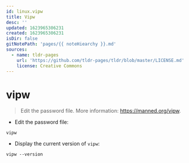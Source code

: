 ```yaml
---
id: linux.vipw
title: Vipw
desc: ''
updated: 1623965306231
created: 1623965306231
isDir: false
gitNotePath: 'pages/{{ noteHiearchy }}.md'
sources:
  - name: tldr-pages
    url: 'https://github.com/tldr-pages/tldr/blob/master/LICENSE.md'
    license: Creative Commons
---
```

# vipw

> Edit the password file.
> More information: <https://manned.org/vipw>.

- Edit the password file:

`vipw`

- Display the current version of `vipw`:

`vipw --version`

